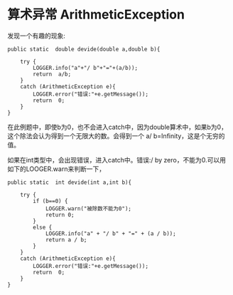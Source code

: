 # 算术异常 ArithmeticException

发现一个有趣的现象:

```
public static  double devide(double a,double b){

    try {
        LOGGER.info("a"+"/ b"+"="+(a/b));
        return  a/b;
    }
    catch (ArithmeticException e){
        LOGGER.error("错误:"+e.getMessage());
        return  0;
    }
}
```

在此例题中，即使b为0，也不会进入catch中，因为double算术中，如果b为0，这个除法会认为得到一个无限大的数。会得到一个 a/ b=Infinity，这是个无穷的值。

如果在int类型中，会出现错误，进入catch中。错误:/ by zero，不能为0.可以用如下的LOOGER.warn来判断一下，

```
public static  int devide(int a,int b){

    try {
        if (b==0) {
            LOGGER.warn("被除数不能为0");
            return 0;
        }
        else {
            LOGGER.info("a" + "/ b" + "=" + (a / b));
            return a / b;
        }
    }
    catch (ArithmeticException e){
        LOGGER.error("错误:"+e.getMessage());
        return  0;
    }
}
```